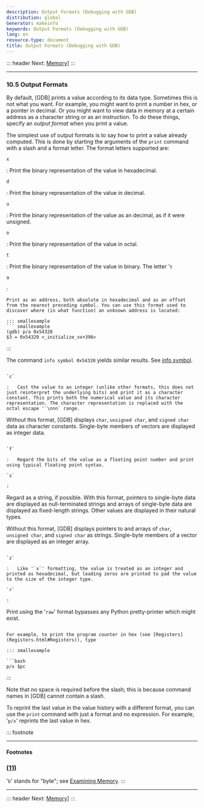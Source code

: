 ```yaml
---
description: Output Formats (Debugging with GDB)
distribution: global
Generator: makeinfo
keywords: Output Formats (Debugging with GDB)
lang: en
resource-type: document
title: Output Formats (Debugging with GDB)
---
```

::: header
Next: [Memory](Memory.html#Memory)]
:::

---

### 10.5 Output Formats

By default, [GDB] prints a value according to its data type. Sometimes this is not what you want. For example, you might want to print a number in hex, or a pointer in decimal. Or you might want to view data in memory at a certain address as a character string or as an instruction. To do these things, specify an *output format* when you print a value.

The simplest use of output formats is to say how to print a value already computed. This is done by starting the arguments of the `print` command with a slash and a format letter. The format letters supported are:

`x`

:   Print the binary representation of the value in hexadecimal.

`d`

:   Print the binary representation of the value in decimal.

`u`

:   Print the binary representation of the value as an decimal, as if it were unsigned.

`o`

:   Print the binary representation of the value in octal.

`t`

:   Print the binary representation of the value in binary. The letter '`t`

`a`

:

```
Print as an address, both absolute in hexadecimal and as an offset from the nearest preceding symbol. You can use this format used to discover where (in what function) an unknown address is located:

::: smallexample
``` smallexample
(gdb) p/a 0x54320
$3 = 0x54320 <_initialize_vx+396>
```

:::

The command `info symbol 0x54320` yields similar results. See [info symbol](Symbols.html#Symbols).

```

`c`

:   Cast the value to an integer (unlike other formats, this does not just reinterpret the underlying bits) and print it as a character constant. This prints both the numerical value and its character representation. The character representation is replaced with the octal escape '`\nnn` range.

```

Without this format, [GDB] displays `char`, `unsigned char`, and `signed char` data as character constants. Single-byte members of vectors are displayed as integer data.

```

`f`

:   Regard the bits of the value as a floating point number and print using typical floating point syntax.

`s`

:   

```

Regard as a string, if possible. With this format, pointers to single-byte data are displayed as null-terminated strings and arrays of single-byte data are displayed as fixed-length strings. Other values are displayed in their natural types.

Without this format, [GDB] displays pointers to and arrays of `char`, `unsigned char`, and `signed char` as strings. Single-byte members of a vector are displayed as an integer array.

```

`z`

:   Like '`x`' formatting, the value is treated as an integer and printed as hexadecimal, but leading zeros are printed to pad the value to the size of the integer type.

`r`

:   

```

Print using the '`raw`' format bypasses any Python pretty-printer which might exist.

```

For example, to print the program counter in hex (see [Registers](Registers.html#Registers)), type

::: smallexample

```bash
p/x $pc
```

:::

Note that no space is required before the slash; this is because command names in [GDB] cannot contain a slash.

To reprint the last value in the value history with a different format, you can use the `print` command with just a format and no expression. For example, '`p/x`' reprints the last value in hex.

::: footnote

---

#### Footnotes

### [(11)](#DOCF11)

'`b`' stands for "byte"; see [Examining Memory](Memory.html#Memory).
:::

---

::: header
Next: [Memory](Memory.html#Memory)]
:::
